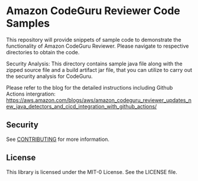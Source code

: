 # Amazon CodeGuru Reviewer Code Samples

This repository will provide snippets of sample code to demonstrate the functionality of Amazon CodeGuru Reviewer.
Please navigate to respective directories to obtain the code.

Security Analysis: This directory contains sample java file along with the zipped source file and a build artifact jar file, that you can utilize to carry out the security analysis for CodeGuru. 

Please refer to the blog for the detailed instructions including Github Actions intergration: https://aws.amazon.com/blogs/aws/amazon_codeguru_reviewer_updates_new_java_detectors_and_cicd_integration_with_github_actions/



## Security

See [CONTRIBUTING](CONTRIBUTING.md#security-issue-notifications) for more information.

## License 

This library is licensed under the MIT-0 License. See the LICENSE file.
